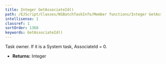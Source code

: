 ```yaml
---
title: Integer GetAssociateId()
path: /EJScript/Classes/NSBatchTaskInfo/Member functions/Integer GetAssociateId()
intellisense: 1
classref: 1
sortOrder: 1368
keywords: GetAssociateId()
---
```



Task owner. If it is a System task, AssociateId = 0.



* **Returns:** Integer


